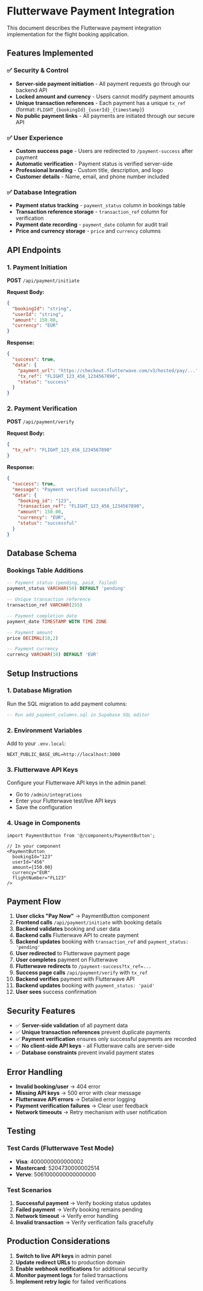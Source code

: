 # Flutterwave Payment Integration

This document describes the Flutterwave payment integration implementation for the flight booking application.

## Features Implemented

### ✅ Security & Control
- **Server-side payment initiation** - All payment requests go through our backend API
- **Locked amount and currency** - Users cannot modify payment amounts
- **Unique transaction references** - Each payment has a unique `tx_ref` (format: `FLIGHT_{bookingId}_{userId}_{timestamp}`)
- **No public payment links** - All payments are initiated through our secure API

### ✅ User Experience
- **Custom success page** - Users are redirected to `/payment-success` after payment
- **Automatic verification** - Payment status is verified server-side
- **Professional branding** - Custom title, description, and logo
- **Customer details** - Name, email, and phone number included

### ✅ Database Integration
- **Payment status tracking** - `payment_status` column in bookings table
- **Transaction reference storage** - `transaction_ref` column for verification
- **Payment date recording** - `payment_date` column for audit trail
- **Price and currency storage** - `price` and `currency` columns

## API Endpoints

### 1. Payment Initiation
**POST** `/api/payment/initiate`

**Request Body:**
```json
{
  "bookingId": "string",
  "userId": "string", 
  "amount": 150.00,
  "currency": "EUR"
}
```

**Response:**
```json
{
  "success": true,
  "data": {
    "payment_url": "https://checkout.flutterwave.com/v3/hosted/pay/...",
    "tx_ref": "FLIGHT_123_456_1234567890",
    "status": "success"
  }
}
```

### 2. Payment Verification
**POST** `/api/payment/verify`

**Request Body:**
```json
{
  "tx_ref": "FLIGHT_123_456_1234567890"
}
```

**Response:**
```json
{
  "success": true,
  "message": "Payment verified successfully",
  "data": {
    "booking_id": "123",
    "transaction_ref": "FLIGHT_123_456_1234567890",
    "amount": 150.00,
    "currency": "EUR",
    "status": "successful"
  }
}
```

## Database Schema

### Bookings Table Additions
```sql
-- Payment status (pending, paid, failed)
payment_status VARCHAR(50) DEFAULT 'pending'

-- Unique transaction reference
transaction_ref VARCHAR(255)

-- Payment completion date
payment_date TIMESTAMP WITH TIME ZONE

-- Payment amount
price DECIMAL(10,2)

-- Payment currency
currency VARCHAR(10) DEFAULT 'EUR'
```

## Setup Instructions

### 1. Database Migration
Run the SQL migration to add payment columns:
```sql
-- Run add_payment_columns.sql in Supabase SQL editor
```

### 2. Environment Variables
Add to your `.env.local`:
```
NEXT_PUBLIC_BASE_URL=http://localhost:3000
```

### 3. Flutterwave API Keys
Configure your Flutterwave API keys in the admin panel:
- Go to `/admin/integrations`
- Enter your Flutterwave test/live API keys
- Save the configuration

### 4. Usage in Components

```tsx
import PaymentButton from '@/components/PaymentButton';

// In your component
<PaymentButton
  bookingId="123"
  userId="456"
  amount={150.00}
  currency="EUR"
  flightNumber="FL123"
/>
```

## Payment Flow

1. **User clicks "Pay Now"** → PaymentButton component
2. **Frontend calls** `/api/payment/initiate` with booking details
3. **Backend validates** booking and user data
4. **Backend calls** Flutterwave API to create payment
5. **Backend updates** booking with `transaction_ref` and `payment_status: 'pending'`
6. **User redirected** to Flutterwave payment page
7. **User completes** payment on Flutterwave
8. **Flutterwave redirects** to `/payment-success?tx_ref=...`
9. **Success page calls** `/api/payment/verify` with `tx_ref`
10. **Backend verifies** payment with Flutterwave API
11. **Backend updates** booking with `payment_status: 'paid'`
12. **User sees** success confirmation

## Security Features

- ✅ **Server-side validation** of all payment data
- ✅ **Unique transaction references** prevent duplicate payments
- ✅ **Payment verification** ensures only successful payments are recorded
- ✅ **No client-side API keys** - all Flutterwave calls are server-side
- ✅ **Database constraints** prevent invalid payment states

## Error Handling

- **Invalid booking/user** → 404 error
- **Missing API keys** → 500 error with clear message
- **Flutterwave API errors** → Detailed error logging
- **Payment verification failures** → Clear user feedback
- **Network timeouts** → Retry mechanism with user notification

## Testing

### Test Cards (Flutterwave Test Mode)
- **Visa**: 4000000000000002
- **Mastercard**: 5204730000002514
- **Verve**: 5061000000000000000

### Test Scenarios
1. **Successful payment** → Verify booking status updates
2. **Failed payment** → Verify booking remains pending
3. **Network timeout** → Verify error handling
4. **Invalid transaction** → Verify verification fails gracefully

## Production Considerations

1. **Switch to live API keys** in admin panel
2. **Update redirect URLs** to production domain
3. **Enable webhook notifications** for additional security
4. **Monitor payment logs** for failed transactions
5. **Implement retry logic** for failed verifications 